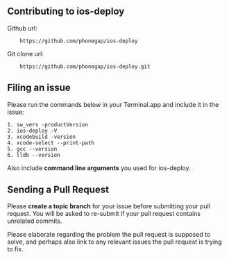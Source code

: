 ## Contributing to ios-deploy

Github url: 

        https://github.com/phonegap/ios-deploy

Git clone url: 

        https://github.com/phonegap/ios-deploy.git

## Filing an issue

Please run the commands below in your Terminal.app and include it in the issue:

```
1. sw_vers -productVersion
2. ios-deploy -V
3. xcodebuild -version
4. xcode-select --print-path
5. gcc --version
6. lldb --version

```
Also include **command line arguments** you used for ios-deploy.


## Sending a Pull Request

Please **create a topic branch** for your issue before submitting your pull request. You will be asked to re-submit if your pull request contains unrelated commits.

Please elaborate regarding the problem the pull request is supposed to solve, and perhaps also link to any relevant issues the pull request is trying to fix.